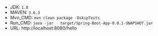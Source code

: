 - JDK: `1.8`
- MAVEN: `3.6.3`
- Mvn_CMD: `mvn clean package -DskipTests`
- Run_CMD: `java -jar   target/Spring-Boot-App-0.0.1-SNAPSHOT.jar` 
- URL: http://localhost:8080/hello
